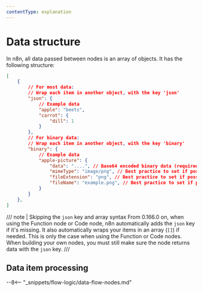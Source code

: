 ```yaml
---
contentType: explanation
---
```


# Data structure

In n8n, all data passed between nodes is an array of objects. It has the following structure:

```json
[
	{
		// For most data:
		// Wrap each item in another object, with the key 'json'
		"json": {
			// Example data
			"apple": "beets",
			"carrot": {
				"dill": 1
			}
		},
		// For binary data:
		// Wrap each item in another object, with the key 'binary'
		"binary": {
			// Example data
			"apple-picture": {
				"data": "....", // Base64 encoded binary data (required)
				"mimeType": "image/png", // Best practice to set if possible (optional)
				"fileExtension": "png", // Best practice to set if possible (optional)
				"fileName": "example.png", // Best practice to set if possible (optional)
			}
		}
	},
]
```

/// note | Skipping the `json` key and array syntax
From 0.166.0 on, when using the Function node or Code node, n8n automatically adds the `json` key if it's missing. It also automatically wraps your items in an array (`[]`) if needed. This is only the case when using the Function or Code nodes. When building your own nodes, you must still make sure the node returns data with the `json` key.
///
## Data item processing

--8<-- "_snippets/flow-logic/data-flow-nodes.md"


